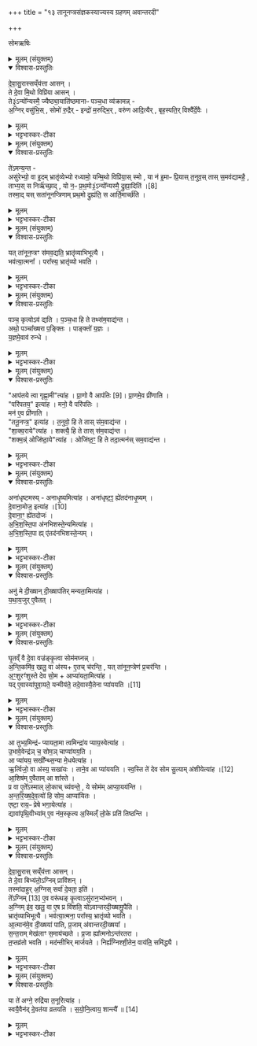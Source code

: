 +++
title = "१३ तानूनप्त्रसंज्ञकस्याज्यस्य ग्रहणम् अवान्तरदी"

+++
<div class="js_include" url="/vedAH_yajuH/taittirIyam/saMhitA/sarva-prastutiH/6/2/02_tAnUnaptrasaMjnakasyAjyasya_grahaNam_avAntaradI"  newLevelForH1="1" includeTitle="true">


सोमऋषिः

<details><summary>मूलम् (संयुक्तम्)</summary>

दे॒वा॒सु॒रास्सय्ँय॑त्ता आस॒न्ते दे॒वा मि॒थो विप्रि॑या आस॒न्ते३॒॑ऽन्यो᳚न्यस्मै॒ ज्यैष्ठ्या॒याति॑ष्ठमानाᳶ पञ्च॒धा व्य॑क्रामन्न॒ग्निर्वसु॑भि॒स्सोमो॑ रु॒द्रैरिन्द्रो॑ म॒रुद्भि॒र्वरु॑ण आदि॒त्यैर्बृह॒स्पति॒र्विश्वै᳚र्दे॒वैस्
</details>

<details open><summary>विश्वास-प्रस्तुतिः</summary>

दे॒वा॒सु॒रास्सय्ँय॑त्ता आसन् ।  
ते दे॒वा मि॒थो विप्रि॑या आसन् ।  
ते३॒॑ऽन्यो᳚न्यस्मै॒ ज्यैष्ठ्या॒याति॑ष्ठमानाᳶ पञ्च॒धा व्य॑क्रामन्न् -  
अ॒ग्निर् वसु॑भि॒स् , सोमो॑ रु॒द्रैर् - इन्द्रो॑ म॒रुद्भि॒र् , वरु॑ण आदि॒त्यैर् , बृह॒स्पति॒र् विश्वै᳚र्दे॒वैः ।
</details>

<details><summary>मूलम्</summary>

दे॒वा॒सु॒रास्सय्ँय॑त्ता आसन् ।  
ते दे॒वा मि॒थो विप्रि॑या आसन् ।  
ते३॒॑ऽन्यो᳚न्यस्मै॒ ज्यैष्ठ्या॒याति॑ष्ठमानाᳶ पञ्च॒धा व्य॑क्रामन्न् -  
अ॒ग्निर् वसु॑भि॒स् , सोमो॑ रु॒द्रैर् - इन्द्रो॑ म॒रुद्भि॒र् , वरु॑ण आदि॒त्यैर् , बृह॒स्पति॒र् विश्वै᳚र्दे॒वैः ।
</details>

<details><summary>भट्टभास्कर-टीका</summary>

1अथ तानूनप्त्रं विधातुमाह - देवासुरा इत्यादि ॥ मिथः परस्परं विप्रिया: विगतप्रिया देवा आसन् । ते ज्यैष्ठ्यार्थमन्योन्यस्मै अतिष्ठमानाः अभिप्रायमप्रकाशयन्तः पञ्चधा व्यक्रामन् पञ्चव्यूहविशिष्टा बभूवुः । प्रकाशने तिष्ठतेरात्मनेपदम् । 'श्लाघृह्नुञ्स्था' इति संप्रदानत्वादन्यस्मा इति चतुर्थी, 'कर्मव्यतिहारे सर्वनाम्नो द्वे भवतः समासवच्च बहुलम्, यदा न समासवत्प्रथमैकवचनं तदा पूर्वपदस्य' इति 'स्वरितो वाऽनुदात्ते पदादौ' इत्येकारौकारयोस्स्वरितत्वम् । अग्निर्वसुभिरित्यादि । गतम् । बृहस्पतिशब्दो वनस्पत्यादिः, पारस्करादित्वात्सुट् ॥
</details>

<details><summary>मूलम् (संयुक्तम्)</summary>

ते॑ऽमन्य॒न्तासु॑रेभ्यो॒ वा इ॒दम्भ्रातृ॑व्येभ्यो रध्यामो॒ यन्मि॒थो विप्रि॑या॒स्स्मो या न॑ इ॒माᳶ प्रि॒यास्त॒नुव॒स्तास्स॒मव॑द्यामहै॒ ताभ्य॒स्स निर्ऋ॑च्छा॒द्यः [8]  
न॒ᳶ प्र॒थ॒मो३॒॑ऽन्यो᳚न्यस्मै॒ द्रुह्या॒दिति॒ तस्मा॒द्यस्सता॑नूनप्त्रिणाम्प्रथ॒मो द्रुह्य॑ति॒ स आर्ति॒मार्च्छ॑ति॒
</details>

<details open><summary>विश्वास-प्रस्तुतिः</summary>

ते॑ऽमन्य॒न्त -  
असु॑रेभ्यो॒ वा इ॒दम् भ्रातृ॑व्येभ्यो रध्यामो॒ यन्मि॒थो विप्रि॑या॒स् स्मो ,
या न॑ इ॒माᳶ प्रि॒यास् त॒नुव॒स् तास् स॒मव॑द्यामहै॒ ,   
ताभ्य॒स् स निर्ऋ॑च्छा॒द् ,
यो न॒ᳶ प्र॒थ॒मो३॒॑ऽन्यो᳚न्यस्मै॒ द्रुह्या॒दिति॑ ।[8]  
तस्मा॒द् यस् सता॑नूनप्त्रिणाम् प्रथ॒मो द्रुह्य॑ति॒ स आर्ति॒मार्च्छ॑ति ।
</details>

<details><summary>मूलम्</summary>

ते॑ऽमन्य॒न्त -  
असु॑रेभ्यो॒ वा इ॒दम् भ्रातृ॑व्येभ्यो रध्यामो॒ यन्मि॒थो विप्रि॑या॒स् स्मो ,
या न॑ इ॒माᳶ प्रि॒यास् त॒नुव॒स् तास् स॒मव॑द्यामहै॒ ,   
ताभ्य॒स् स निर्ऋ॑च्छा॒द् ,
यो न॒ᳶ प्र॒थ॒मो३॒॑ऽन्यो᳚न्यस्मै॒ द्रुह्या॒दिति॑ ।[8]  
तस्मा॒द् यस् सता॑नूनप्त्रिणाम् प्रथ॒मो द्रुह्य॑ति॒ स आर्ति॒मार्च्छ॑ति ।
</details>

<details><summary>भट्टभास्कर-टीका</summary>

2ते अमन्यन्त देवाः यद्यस्माद्वयं मिथो विप्रियास्स्मः इदमनेन कारणेन असुरेभ्यो भ्रातृव्येभ्यः शत्रुभावमाचरद्भ्यो रध्यामः राध्यामः तेषामेवाभिमतसिद्धये संपद्यामहे तेषामियमृद्धिः यन्मिथो विप्रियास्स्म इति । रध हिंसाराध्योः, दैवादिकः । 'व्यन् सपत्ने' इति भ्रातृव्यशब्दात् व्यन्प्रत्ययः, । तस्मादयुक्तमिदमाचरितम् । अतो या नः इमा अस्माकमिष्टास्तनुवः शरीराणि तास्समवद्यामहै एकत्र सङ्घीकुर्मः समयं कर्तुम् । समयस्वरूपं चाह - ताभ्य इत्यादि इत्यन्तम् । न तु तुभ्यं ततः परं प्रियमिवास्तीति ताभिस्समयः क्रियते । तनुशब्दः उकारान्तोप्यस्ति । न्यर्तेः प्राप्तकाले लिङर्थे लोट्, उपसंवादे व्यत्ययेनात्मनेपदम् । एकत्र सन्निधाप्य समयं ताभिः कुर्म इति । यद्वा - व्यतिहारे आत्मनेपदम् । ताः परस्परं सन्निधापयामः । ताभ्यस्तनूभ्यः स निर्ऋच्छात् निर्गच्छेत्, लेट्याडागमः । मीयतामिति यावत् । क इत्याह - यो नः प्रथमोस्माकं मध्ये प्रथमः प्रथमभावी द्रुह्यात् द्रोहमाचरेत् समयं भिन्द्यात् । आशङ्कायां लेट्, पूर्ववदाडागमः । अन्योन्यस्मै अयं वा तस्मै स वाऽस्मै द्रुह्यादिति ।
'क्रुधद्रुहेर्ष्या' इति संप्रदानत्वम्, पूर्ववद्द्विर्वचनादि । व्यतिहारसामर्थ्याच्च स निर्ऋच्छात् यो यः प्रथमो द्रुह्यादिति गम्यते । न ह्येकस्मिन् अन्योन्यस्मै द्वह्मादिति संभवति । तस्मादित्यादि । अन्यत्वेऽपीत्यर्थः । तनूनपात् तनूनप्ता यस्तनूनां न पातयिता । स चेह शरीरस्थोग्निरुच्यते । तद्रक्षणार्थं कर्म तानूनप्त्रं, तद्वन्तस्तानूनप्त्रिणः, समानास्तानूनप्त्रिणः सतानूनप्त्रिणः । यजमानैक्येन समानत्वम् । यजमानान्तरविषये दोषो मा भूदिति समानत्वेन विशेष्यन्ते । 'समानस्य छन्दसि' इति सभावः, उदात्तश्चायं निपात्यते स्वरान्तरबाधनार्थम् । आर्तिमार्छति प्राप्नोति, क्रियते इति यावत् ॥
</details>

<details><summary>मूलम् (संयुक्तम्)</summary>

यत्ता॑नून॒प्त्रꣳ स॑मव॒द्यति॒ भ्रातृ॑व्याभिभूत्यै॒ भव॑त्या॒त्मना॒ परा᳚स्य॒ भ्रातृ॑व्यो भवति॒
</details>

<details open><summary>विश्वास-प्रस्तुतिः</summary>

यत् ता॑नून॒प्त्रꣳ स॑मव॒द्यति॒ भ्रातृ॑व्याभिभूत्यै ।  
भव॑त्या॒त्मना᳚ । परा᳚स्य॒ भ्रातृ॑व्यो भवति ।  
</details>

<details><summary>मूलम्</summary>

यत् ता॑नून॒प्त्रꣳ स॑मव॒द्यति॒ भ्रातृ॑व्याभिभूत्यै ।  
भव॑त्या॒त्मना᳚ । परा᳚स्य॒ भ्रातृ॑व्यो भवति ।  
</details>

<details><summary>भट्टभास्कर-टीका</summary>

3यदित्यादि ॥ यत्ताननूप्त्रं कर्म समवद्यति एकीभूय संगृह्णाति समयार्थम् । व्यतिहाराभावात् परस्मैपदमेव । प्रत्येकं तानूनप्त्रिणामन्यतम उच्यते । तद्भ्रातृव्याभिभूत्यै । केन प्रकारेणेत्याह - भवत्यात्मना । प्रकृत्यादितृतीया । स्वयं भूतिमान् संपद्यते भ्रातृव्यश्चास्य पराभवति विपद्यते । 'व्यन् सपत्ने' इति व्यन् । पूर्वं द्रोग्धुरार्तिरुक्ता, इदं तु समयकरणस्य फलमिति विवेकः । यद्वा - येन तानूनप्त्रकर्मार्थमाज्यं समवद्यति एकत्र गृह्णात्यध्वर्युः,
भ्रातृव्याभिभूत्या इति ॥
</details>

<details><summary>मूलम् (संयुक्तम्)</summary>

पञ्च॒ कृत्वोऽव॑ द्यति पञ्च॒धा हि ते तथ्स॑म॒वाद्य॒न्ताथो॒ पञ्चा᳚ख्षरा प॒ङ्क्तिᳶ पाङ्क्तो॑ य॒ज्ञो य॒ज्ञमे॒वाव॑ रुन्द्ध॒
</details>

<details open><summary>विश्वास-प्रस्तुतिः</summary>

पञ्च॒ कृत्वोऽव॑ द्यति । प॒ञ्च॒धा हि ते तथ्स॑म॒वाद्य॑न्त ।  
अथो॒ पञ्चा᳚ख्षरा प॒ङ्क्तिः । पाङ्क्तो॑ य॒ज्ञः ।  
य॒ज्ञमे॒वाव॑ रुन्धे ।
</details>

<details><summary>मूलम्</summary>

पञ्च॒ कृत्वोऽव॑ द्यति । प॒ञ्च॒धा हि ते तथ्स॑म॒वाद्य॑न्त ।  
अथो॒ पञ्चा᳚ख्षरा प॒ङ्क्तिः । पाङ्क्तो॑ य॒ज्ञः ।  
य॒ज्ञमे॒वाव॑ रुन्धे ।
</details>

<details><summary>भट्टभास्कर-टीका</summary>

4पञ्च कृत्व इत्यादि ॥ 'आपतये त्वा' इत्यादिभिः पञ्चभिः । अभ्यावृत्तिवाचि शब्दान्तरमेवेदं न प्रत्ययः । अवद्यति आज्यं गृह्णाति । पञ्चधा हीति । पञ्चधा हि सन्तस्ते देवाः तत्तदानीं समवाद्यन्त एकीभूय समयं कृतवन्तः । अथो इति । अपि च । पञ्चाक्षरेत्यादि । गतम् । पञ्चत्वयोगात्पाङ्क्तस्य यज्ञस्यावाप्त्यै भवति ॥
</details>

<details><summary>मूलम् (संयुक्तम्)</summary>

आप॑तये त्वा गृह्णा॒मीत्या॑ह प्रा॒णो वै [9]  
आप॑तिᳶ प्रा॒णमे॒व प्री॑णाति॒ परि॑पतय॒ इत्या॑ह॒ मनो॒ वै परि॑पति॒र्मन॑ ए॒व प्री॑णाति॒ तनू॒नप्त्र॒ इत्या॑ह त॒नुवो॒ हि ते तास्स॑म॒वाद्य॑न्त शाक्व॒रायेत्या॑ह॒ शक्त्यै॒ हि ते तास्स॑म॒वाद्य॑न्त॒ शक्म॒न्नोजि॑ष्ठा॒येत्या॒हौजि॑ष्ठ॒ꣳ॒ हि ते तदा॒त्मन॑स्सम॒वाद्य॒न्त
</details>

<details open><summary>विश्वास-प्रस्तुतिः</summary>

"आप॑तये त्वा गृह्णा॒मी"त्या॑ह ।
प्रा॒णो वै आप॑तिः [9]। प्रा॒णमे॒व प्री॑णाति ।  
"परि॑पतय॒" इत्या॑ह । मनो॒ वै परि॑पतिः ।  
मन॑ ए॒व प्री॑णाति ।  
"तनू॒नप्त्र॒" इत्या॑ह । त॒नुवो॒ हि ते तास् स॑म॒वाद्य॑न्त ।  
"शा॒क्व॒राये"त्या॑ह । शक्त्यै॒ हि ते तास् स॑म॒वाद्य॑न्त ।  
"शक्म॒न्न्॑ ओजि॑ष्ठा॒ये"त्या॑ह । ओजि॑ष्ठ॒ꣳ॒ हि ते तदा॒त्मन॑स् सम॒वाद्य॑न्त ।
</details>

<details><summary>मूलम्</summary>

"आप॑तये त्वा गृह्णा॒मी"त्या॑ह ।
प्रा॒णो वै आप॑तिः [9]। प्रा॒णमे॒व प्री॑णाति ।  
"परि॑पतय॒" इत्या॑ह । मनो॒ वै परि॑पतिः ।  
मन॑ ए॒व प्री॑णाति ।  
"तनू॒नप्त्र॒" इत्या॑ह । त॒नुवो॒ हि ते तास् स॑म॒वाद्य॑न्त ।  
"शा॒क्व॒राये"त्या॑ह । शक्त्यै॒ हि ते तास् स॑म॒वाद्य॑न्त ।  
"शक्म॒न्न्॑ ओजि॑ष्ठा॒ये"त्या॑ह । ओजि॑ष्ठ॒ꣳ॒ हि ते तदा॒त्मन॑स् सम॒वाद्य॑न्त ।
</details>

<details><summary>भट्टभास्कर-टीका</summary>

5इदानीं मन्त्रार्थमनुसन्धत्ते - आपतय इत्यादि ॥ आवृत्त्याऽऽभिमुखेन वा पाति पततीति वा आपतिः प्राणः, पातेर्डतिः, पततेः 'इन् सर्वधातुभ्यः' इतीन्, अव्ययपूर्वपदप्रकृतिस्वरत्वम् । प्राणमेव प्रीणाति स च व्रतसमयस्य परिपालयितारं रक्षति । मनः परिपतिः परितः पालनात्, पातनाद्वा । गतमन्यत् । तनुवो हीति । तनुवः शरीराणि हि ते देवाः ताः प्रियाः समवाद्यन्त एकीकृत्य समयं कृतवन्तः । तस्मात्तत्र तनूनां नप्त्रे तनूनामपतनहेतवे शरीरस्थाग्नये इत्युच्यते । शक्त्यै हीति । शक्तिशीलः शक्वरः, तस्य भावश्शाक्वरम्, शक्तिरेवासुरवधसामर्थ्यं, तस्माच्छाक्वरशब्देनोक्तमिति प्रतिपादयति । ओजिष्ठं हीति । शक्तेषु मध्ये ओजिष्ठं अतिशयेन बलवन्तं प्राणमुद्दिश्य ते समयं कृतवन्तः । यद्वा - ओजस्वितमं समयं ते कृतवन्तः । ओजस्विशब्दादिष्ठनि विन्मतोर्लुक्, 'टेः' इति टिलोपः ॥
</details>

<details><summary>मूलम् (संयुक्तम्)</summary>

अना॑धृष्टमस्यनाधृ॒ष्यमित्या॒हाना॑धृष्ट॒ꣵ॒ ह्ये॑तद॑नाधृ॒ष्यन्दे॒वाना॒मोजः॑ [10]  
इत्या॑ह दे॒वाना॒ꣳ॒ ह्ये॑तदोजो॑ऽभिशस्ति॒पा अ॑नभिशस्ते॒न्यमित्या॑हाभिशस्ति॒पा ह्ये॑तद॑नभिशस्ते॒न्यम्
</details>

<details open><summary>विश्वास-प्रस्तुतिः</summary>

अना॑धृष्टमस्य् - अनाधृ॒ष्यमित्या॑ह ।
अना॑धृष्ट॒ꣵ॒ ह्ये॑तद॑नाधृ॒ष्यम् ।  
दे॒वाना॒मोज॒  इत्या॑ह ।[10]  
दे॒वाना॒ꣳ॒ ह्ये॑तदोजः॑ ।  
अ॒भि॒श॒स्ति॒पा अ॑नभिशस्ते॒न्यमित्या॑ह ।  
अ॒भि॒श॒स्ति॒पा ह्य् ए॑तद॑नभिशस्ते॒न्यम् ।  
</details>

<details><summary>मूलम्</summary>

अना॑धृष्टमस्य् - अनाधृ॒ष्यमित्या॑ह ।
अना॑धृष्ट॒ꣵ॒ ह्ये॑तद॑नाधृ॒ष्यम् ।  
दे॒वाना॒मोज॒  इत्या॑ह ।[10]  
दे॒वाना॒ꣳ॒ ह्ये॑तदोजः॑ ।  
अ॒भि॒श॒स्ति॒पा अ॑नभिशस्ते॒न्यमित्या॑ह ।  
अ॒भि॒श॒स्ति॒पा ह्य् ए॑तद॑नभिशस्ते॒न्यम् ।  
</details>

<details><summary>भट्टभास्कर-टीका</summary>

6अथानाधृष्टमित्यादिरवमर्शनमन्त्रो व्याख्यायते - अनाधृष्टमेतत्कर्म केनचिदपि आधर्षयितुमशक्यं च । 'ययतोश्चातदर्थे' इत्युत्तरपदान्तादोत्तत्वम् । देवानां ह्येतदुज्ज्वलं कर्म अन्येभ्यः कर्मभ्यः । तद्धि कर्म अभिशस्तेभ्यः अभिशंसनेभ्यः अभिशापेभ्यः पातीति विचि लिङ्गव्यत्ययः । स्वयं च केनचिदप्यभिशंसनीयम् । एन्यप्रत्ययस्तुडागमः, उत्तरपदान्तोदात्तत्वं छान्दसम् । यद्वा - अभिशंसनमभिशस्तं, तत्रार्हतीति छान्दस एन्यप्रत्ययः । 'नञो गुणप्रतिषेधः' इत्युत्तरपदान्तोदात्तत्वम् ॥
</details>

<details><summary>मूलम् (संयुक्तम्)</summary>

अनु॑ मे दी॒ख्षान्दी॒ख्षाप॑तिर्मन्यता॒मित्या॑ह यथाय॒जुरे॒वैतद्
</details>

<details open><summary>विश्वास-प्रस्तुतिः</summary>

अनु॑ मे दी॒ख्षान् दी॒ख्षाप॑तिर् मन्यता॒मित्या॑ह ।  
य॒था॒य॒जुर् ए॒वैतत् ।
</details>

<details><summary>मूलम्</summary>

अनु॑ मे दी॒ख्षान् दी॒ख्षाप॑तिर् मन्यता॒मित्या॑ह ।  
य॒था॒य॒जुर् ए॒वैतत् ।
</details>

<details><summary>भट्टभास्कर-टीका</summary>

7'अनु मे दीक्षां' इत्यादि यजमानं वाचयति, तद्व्याचष्टे - यथायजुरेवैतदिति ॥ दीक्षापीतर्मां अनुमन्यताम् । तपस्पतिश्च तपोनुमन्यताम् । अञ्जसा ऋजुना सत्यं समयं तानूनप्त्राभिमर्शनेन उपगतोस्मि । मां सुविते सूते अपत्ये सुष्ठु वा इते अस्मिन् कर्मणि स्थापयेति यथा यजुराह तत्तथा तत्साध्यते एवेति ॥
</details>

<details><summary>मूलम् (संयुक्तम्)</summary>

घृ॒तव्ँवै दे॒वा वज्र॑ङ्कृ॒त्वा सोम॑मघ्नन्नन्ति॒कमि॑व॒ खलु॒ वा अ॑स्यै॒तच्च॑रन्ति॒ यत्ता॑नून॒प्त्रेण॑ प्र॒चर॑न्त्य॒ꣳ॒शुरꣳ॑शुस्ते देव सो॒मा प्या॑यता॒मित्या॑ह॒ यत् [11]  
ए॒वास्या॑पुवा॒यते॒ यन्मीय॑ते॒ तदे॒वास्यै॒तेना प्या॑यय॒त्य्
</details>

<details open><summary>विश्वास-प्रस्तुतिः</summary>

घृ॒तव्ँ वै दे॒वा वज्र॑ङ्कृ॒त्वा सोम॑मघ्नन्न् ।  
अ॒न्ति॒कमि॑व॒ खलु॒ वा अ॑स्य+ ए॒तच् च॑रन्ति॒ , यत् ता॑नून॒प्त्रेण॑ प्र॒चर॑न्ति ।  
अ॒ꣳ॒शुरꣳ॑शुस्ते देव सो॒म + आप्या॑यता॒मित्या॑ह ।  
यद् ए॒वास्या॑पुवा॒यते॒ यन्मीय॑ते॒ तदे॒वास्यै॒तेना प्या॑ययति ।[11]  
</details>

<details><summary>मूलम्</summary>

घृ॒तव्ँ वै दे॒वा वज्र॑ङ्कृ॒त्वा सोम॑मघ्नन्न् ।  
अ॒न्ति॒कमि॑व॒ खलु॒ वा अ॑स्य+ ए॒तच् च॑रन्ति॒ , यत् ता॑नून॒प्त्रेण॑ प्र॒चर॑न्ति ।  
अ॒ꣳ॒शुरꣳ॑शुस्ते देव सो॒म + आप्या॑यता॒मित्या॑ह ।  
यद् ए॒वास्या॑पुवा॒यते॒ यन्मीय॑ते॒ तदे॒वास्यै॒तेना प्या॑ययति ।[11]  
</details>

<details><summary>भट्टभास्कर-टीका</summary>

8आप्यायनं विधास्यन्नाह - घृतमित्यादि ॥ यदिदं तानूनप्त्रप्रचरणं, तत्खल्वस्य सोमस्यान्तिकमिव तानूनप्त्रिणश्चरन्ति अवकाशनिरोधेन बाधितुमिव परिवृश्चन्ति घृतवज्रा एते भवन्ति । घृतेन वज्रभूतेन पूर्वं देवैस्सोमो हत आसीत् । तस्मादिवास्य भयं यस्मात् 'अंशुरंशुस्ते' इत्यादिना आप्यायनं कुर्यादिति । एतेन चाप्यायनेन यदस्य सोमस्यापुवायते पूतीभवति । अपशब्दस्य छान्दसो वर्णविकारः । उकारान्तो वा उपसर्गसधर्मा शब्दः । तत्पूर्वकश्च सकर्मको वातिः । वातेः कर्मणि कर्तरि वा लकारः, 'अचः कर्तृयकि' इत्यस्य पाक्षिकत्वात् यक्स्वरः । यद्वा - अपुवायते अपशुष्यति । पै ओ वै शोषणे, भौवादिकः, व्यत्ययेन शः, आत्मनेपदं च । यच्च मीयते नश्यति क्षीयते वा, मीङ् हिंसायाम्, दैवादिकः । तत्सर्वमाप्याययति अदुष्टं करोति ॥
</details>

<details><summary>मूलम् (संयुक्तम्)</summary>

आ तुभ्य॒मिन्द्र॑ᳶ प्यायता॒मा त्वमिन्द्रा॑य प्याय॒स्वेत्या॑हो॒भावे॒वेन्द्र॑ञ्च॒ सोम॒ञ्चा प्या॑यय॒त्या प्या॑यय॒ सखी᳚न्थ्स॒न्या मे॒धयेत्या॑ह॒र्त्विजो॒ वा अ॑स्य॒ सखा॑य॒स्ताने॒वा प्या॑ययति स्व॒स्ति ते॑ देव सोम सु॒त्याम॑शीय [12]  
इत्या॑हा॒शिष॑मे॒वैतामा शा᳚स्ते॒ प्र वा ए॒ते᳚ऽस्माल्लो॒काच्च्य॑वन्ते॒ ये सोम॑माप्या॒यय॑न्त्यन्तरिख्षदेव॒त्यो॑ हि सोम॒ आप्या॑यित॒ एष्टा॒ राय॒ᳶ प्रेषे भगा॒येत्या॑ह॒ द्यावा॑पृथि॒वीभ्या॑मे॒व न॑म॒स्कृत्या॒स्मिल्ँ लो॒के प्रति॑ तिष्ठन्ति
</details>

<details open><summary>विश्वास-प्रस्तुतिः</summary>

आ तुभ्य॒मिन्द्र॑ᳶ प्यायता॒मा त्वमिन्द्रा॑य प्याय॒स्वेत्या॑ह ।  
उ॒भावे॒वेन्द्र॑ञ् च॒ सोम॒ञ् चाप्या॑यय॒ति ।  
आ प्या॑यय॒ सखी᳚न्थ्स॒न्या मे॒धयेत्या॑ह ।  
ऋ॒र्त्विजो॒ वा अ॑स्य॒ सखा॑यः ।
ताने॒व आ प्या॑ययति ।
स्व॒स्ति ते॑ देव सोम सु॒त्याम् अ॑शीयेत्या॑ह ।[12]   
आ॒शिष॑म् ए॒वैताम् आ शा᳚स्ते ।  
प्र वा ए॒ते᳚ऽस्माल् लो॒काच् च्य॑वन्ते॒ , ये सोम॑म् आप्या॒यय॑न्ति ।  
अ॒न्त॒रि॒ख्ष॒दे॒व॒त्यो॑ हि सोम॒ आप्या॑यितः ।  
एष्टा॒ राय॒ᳶ प्रेषे भगा॒येत्या॑ह ।  
द्यावा॑पृथि॒वीभ्या॑म् ए॒व न॑म॒स्कृत्य अ॒स्मिल्ँ  लो॒के प्रति॑ तिष्ठन्ति ।
</details>

<details><summary>मूलम्</summary>

आ तुभ्य॒मिन्द्र॑ᳶ प्यायता॒मा त्वमिन्द्रा॑य प्याय॒स्वेत्या॑ह ।  
उ॒भावे॒वेन्द्र॑ञ् च॒ सोम॒ञ् चाप्या॑यय॒ति ।  
आ प्या॑यय॒ सखी᳚न्थ्स॒न्या मे॒धयेत्या॑ह ।  
ऋ॒र्त्विजो॒ वा अ॑स्य॒ सखा॑यः ।
ताने॒व आ प्या॑ययति ।
स्व॒स्ति ते॑ देव सोम सु॒त्याम् अ॑शीयेत्या॑ह ।[12]   
आ॒शिष॑म् ए॒वैताम् आ शा᳚स्ते ।  
प्र वा ए॒ते᳚ऽस्माल् लो॒काच् च्य॑वन्ते॒ , ये सोम॑म् आप्या॒यय॑न्ति ।  
अ॒न्त॒रि॒ख्ष॒दे॒व॒त्यो॑ हि सोम॒ आप्या॑यितः ।  
एष्टा॒ राय॒ᳶ प्रेषे भगा॒येत्या॑ह ।  
द्यावा॑पृथि॒वीभ्या॑म् ए॒व न॑म॒स्कृत्य अ॒स्मिल्ँ  लो॒के प्रति॑ तिष्ठन्ति ।
</details>

<details><summary>भट्टभास्कर-टीका</summary>

9आ तुभ्यमित्यादि ॥ गतम् । ऋत्विजस्सखायः यजमानस्य समानख्यानाः, एककार्यत्वात् । आशिषं सुत्यामशीयेत्येतामाशास्ते इदमेव प्रयोजनमिति । प्र वा एत इति । एते अस्माल्लोकात्प्रच्यवन्ते ये सोममाप्याययन्ति यतः अन्तरिक्षदेवत्य आप्यायितस्सोमः अन्तरिक्षदेवतार्थः । देवतान्तात्तादर्थ्ये यत् । तस्मादाप्यायितोन्तरिक्षप्रधानः अस्य आप्यायितारः अन्तरिक्षप्रधानाः इति अस्माल्लोकात्प्रच्युता भवन्ति । तस्मात् 'एष्टा रायः' इत्यादिना द्यावाष्टथिवीभ्यां नमस्कृत्य अस्मिन् लोके प्रतितिष्ठन्ति ॥
</details>

<details><summary>मूलम् (संयुक्तम्)</summary>

देवासु॒रास्सय्ँय॑त्ता आस॒न्ते दे॒वा बिभ्य॑तो॒ऽग्निम्प्रावि॑श॒न्तस्मा॑दाहुर॒ग्निस्सर्वा॑ दे॒वता॒ इति॒ ते [13]  
अ॒ग्निमे॒व वरू॑थङ्कृ॒त्वासु॑रान॒भ्य॑भवन्न॒ग्निमि॑व॒ खलु॒ वा ए॒ष प्र वि॑शति॒ यो॑ऽवान्तरदी॒ख्षामु॒पैति॒ भ्रातृ॑व्याभिभूत्यै॒ भव॑त्या॒त्मना॒ परा᳚स्य॒ भ्रातृ॑व्यो भवत्या॒त्मान॑मे॒व दी॒ख्षया॑ पाति प्र॒जाम॑वान्तरदी॒ख्षया॑ सन्त॒राम्मेख॑लाꣳ स॒माय॑च्छते प्र॒जा ह्या᳚त्मनोऽन्त॑रतरा त॒प्तव्र॑तो भवति॒ मद॑न्तीभिर्मार्जयते॒ निर्ह्य॑ग्निश्शी॒तेन॒ वाय॑ति॒ समि॑द्ध्यै॒
</details>

<details open><summary>विश्वास-प्रस्तुतिः</summary>

दे॒वा॒सु॒रास् सय्ँय॑त्ता आसन् ।  
ते दे॒वा बिभ्य॑तो॒ऽग्निम् प्रावि॑शन् ।  
तस्मा॑दाहुर् अ॒ग्निस् सर्वा॑ दे॒वता॒ इति॑ ।  
ते᳚ऽग्निम् [13] ए॒व वरू॑थङ् कृ॒त्वाऽसु॑रान॒भ्य॑भवन् ।  
अ॒ग्निम् इ॑व॒ खलु॒ वा ए॒ष प्र वि॑शति॒ यो॑ऽवान्तरदी॒ख्षामु॒पैति ।  
भ्रातृ॑व्याभिभूत्यै ।
भव॑त्या॒त्मना॒ परा᳚स्य॒ भ्रातृ॑व्यो भवति ।  
आ॒त्मान॑मे॒व दी॒ख्षया॑ पाति, प्र॒जाम् अ॑वान्तरदी॒ख्षया᳚ ।  
स॒न्त॒राम् मेख॑लाꣳ स॒माय॑च्छते । प्र॒जा ह्या᳚त्मनोऽन्त॑रतरा ।  
त॒प्तव्र॑तो भवति । मद॑न्तीभिर् मार्जयते ।
निर्ह्य॑ग्निश्शी॒तेन॒ वाय॑ति॒ समि॑द्ध्यै ।  
</details>

<details><summary>मूलम्</summary>

दे॒वा॒सु॒रास् सय्ँय॑त्ता आसन् ।  
ते दे॒वा बिभ्य॑तो॒ऽग्निम् प्रावि॑शन् ।  
तस्मा॑दाहुर् अ॒ग्निस् सर्वा॑ दे॒वता॒ इति॑ ।  
ते᳚ऽग्निम् [13] ए॒व वरू॑थङ् कृ॒त्वाऽसु॑रान॒भ्य॑भवन् ।  
अ॒ग्निम् इ॑व॒ खलु॒ वा ए॒ष प्र वि॑शति॒ यो॑ऽवान्तरदी॒ख्षामु॒पैति ।  
भ्रातृ॑व्याभिभूत्यै ।
भव॑त्या॒त्मना॒ परा᳚स्य॒ भ्रातृ॑व्यो भवति ।  
आ॒त्मान॑मे॒व दी॒ख्षया॑ पाति, प्र॒जाम् अ॑वान्तरदी॒ख्षया᳚ ।  
स॒न्त॒राम् मेख॑लाꣳ स॒माय॑च्छते । प्र॒जा ह्या᳚त्मनोऽन्त॑रतरा ।  
त॒प्तव्र॑तो भवति । मद॑न्तीभिर् मार्जयते ।
निर्ह्य॑ग्निश्शी॒तेन॒ वाय॑ति॒ समि॑द्ध्यै ।  
</details>

<details><summary>भट्टभास्कर-टीका</summary>

10अवान्तरदीक्षाविधिः - देवासुरा इत्यादि ॥ ते देवा असुरेभ्यो बिभ्यतः अग्निं प्राविशन्, तस्मादित्याहुः । ते देवाः अग्निमेव वरूथं कृत्वा वारुणं प्राकारं कृत्वा असुरानभ्यभवन् । यद्वा - अग्निं वरूथं गृहं कृत्वा तत्र प्रविश्य निर्वाधाश्च सन्तः असुरानभ्यभवन्निति । तस्मादद्यत्वेऽपि अग्निमेव खल्वेष प्रविशति योवान्तरदीक्षां मध्ये दिक्षामुपैति । भ्रातृव्याभिभूत्यै इत्यादि । गतम् । सेदानीमुच्यते - सन्तरामिति । सन्तरां श्लिष्टतराम् । क्रियाविशेपणम्, ससाधनां क्रियामुपसर्ग आहेति, 'किमेत्तिङ्व्ययाघात्' इत्यामुप्रत्ययः । मेखलां समायच्छते यमयति सुदृढमाच्छिद्य बध्नाति । 'समुदाङ्भ्यः' इत्यात्मनेपदम् । कारणमाह - प्रजा खल्वात्मनोन्तरतरा; प्रजास्थानीया चावान्तरदीक्षा; तस्मात् समायच्छते इति विधिः, तप्तव्रतं उष्णदुग्धभोजनं, मदन्तीभिस्तप्ताभिः अद्भिर्मार्जयते, अग्निर्हि शीतेन निर्वायति निर्वापितः । व्यत्ययेन श्यन् । वायतिर्वा भौवादिकः । तस्मात्तप्तव्रतादिकं अग्नेस्समिद्ध्यै समिन्धनार्थं भवति । 'तादौ च' इति गतेः प्रकतिस्वरत्वम् ॥
</details>

<details><summary>मूलम् (संयुक्तम्)</summary>

या ते॑ अग्ने॒ रुद्रि॑या त॒नूरित्या॑ह॒ स्वयै॒वैन॑द्दे॒वत॑या व्रतयति सयोनि॒त्वाय॒ शान्त्यै᳚ ॥ [14]  
</details>

<details open><summary>विश्वास-प्रस्तुतिः</summary>

या ते॑ अग्ने॒ रुद्रि॑या त॒नूरित्या॑ह ।   
स्वयै॒वैन॑द् दे॒वत॑या व्रतयति ।
स॒यो॒नि॒त्वाय॒ शान्त्यै᳚ ॥ [14]
</details>

<details><summary>मूलम्</summary>

या ते॑ अग्ने॒ रुद्रि॑या त॒नूरित्या॑ह ।   
स्वयै॒वैन॑द् दे॒वत॑या व्रतयति ।
स॒यो॒नि॒त्वाय॒ शान्त्यै᳚ ॥ [14]
</details>

<details><summary>भट्टभास्कर-टीका</summary>

11अथ 'या ते अग्ने रुद्रिया तनूः' इत्यादि व्रतमन्त्रं व्याचष्टे - स्वया देवतया सह एनद्दुग्धं व्रतयति भुङ्क्ते । यद्वा - स्वयैव देवतया देवताभावेन रुद्रिया अग्निरूपेण एतद्भुङ्क्ते । किमर्थम्? - सयोनित्वाय अग्निना योनिभूतेन सहभुक्तिः यथा स्यात् । एवं हि भुक्तं अग्निना च भुक्तं भवति । ततश्च शान्त्यै भवति तप्तव्रताद्युपचारेणोद्दीपितोग्निरनेन शान्तिसुखो भवति ॥

इति षष्ठे द्वितीये द्वितीयोनुवाकः ॥  
</details>

</div>
